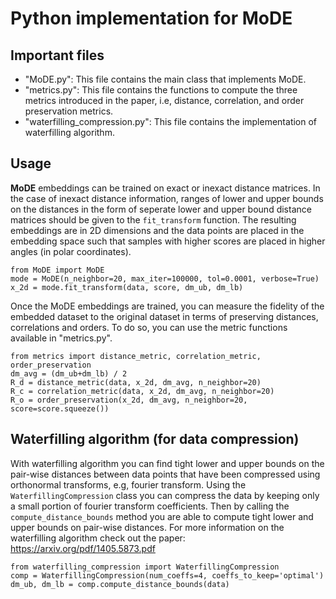 # Python implementation for MoDE
## Important files
- "MoDE.py": This file contains the main class that implements MoDE.
- "metrics.py": This file contains the functions to compute the three metrics introduced in the paper, i.e, distance, correlation, and order preservation metrics.
- "waterfilling_compression.py": This file contains the implementation of waterfilling algorithm.
## Usage
__MoDE__ embeddings can be trained on exact or inexact distance matrices. In the case of inexact distance information, ranges of lower and upper bounds on the distances in the form of seperate lower and upper bound distance matrices should be given to the `fit_transform` function. The resulting embeddings are in 2D dimensions and the data points are placed in the embedding space such that samples with higher scores are placed in higher angles (in polar coordinates).
```
from MoDE import MoDE
mode = MoDE(n_neighbor=20, max_iter=100000, tol=0.0001, verbose=True)
x_2d = mode.fit_transform(data, score, dm_ub, dm_lb)
```
Once the MoDE embeddings are trained, you can measure the fidelity of the embedded dataset to the original dataset in terms of preserving distances, correlations and orders. To do so, you can use the metric functions available in "metrics.py".
```
from metrics import distance_metric, correlation_metric, order_preservation
dm_avg = (dm_ub+dm_lb) / 2
R_d = distance_metric(data, x_2d, dm_avg, n_neighbor=20)
R_c = correlation_metric(data, x_2d, dm_avg, n_neighbor=20)
R_o = order_preservation(x_2d, dm_avg, n_neighbor=20, score=score.squeeze())
```

## Waterfilling algorithm (for data compression)
With waterfilling algorithm you can find tight lower and upper bounds on the pair-wise distances between data points that have been compressed using orthonormal 
transforms, e.g, fourier transform. Using the `WaterfillingCompression` class you can compress the data by keeping only a small portion of fourier transform 
coefficients. Then by calling the `compute_distance_bounds` method you are able to compute tight lower and upper bounds on pair-wise distances. For more information 
on the waterfilling algorithm check out the paper: https://arxiv.org/pdf/1405.5873.pdf
```
from waterfilling_compression import WaterfillingCompression
comp = WaterfillingCompression(num_coeffs=4, coeffs_to_keep='optimal')
dm_ub, dm_lb = comp.compute_distance_bounds(data)
```
